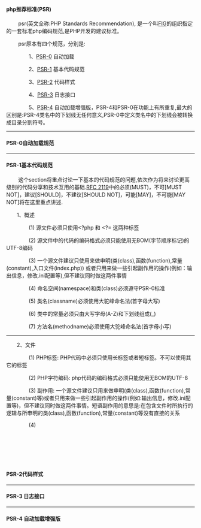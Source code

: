 #### php推荐标准(PSR)

&emsp;&emsp; psr(英文全称:PHP Standards Recommendation), 是一个叫[FIG](http://www.php-fig.org/)的组织指定的一套标准php编码规范,是PHP开发的建议标准。

&emsp;&emsp; psr原本有四个规范，分别是:

&emsp;&emsp;&emsp;&emsp; 1、[PSR-0](http://www.php-fig.org/psr/psr-0/) 自动加载

&emsp;&emsp;&emsp;&emsp; 2、[PSR-1](http://www.php-fig.org/psr/psr-1/) 基本代码规范

&emsp;&emsp;&emsp;&emsp; 3、[PSR-2](http://www.php-fig.org/psr/psr-2/) 代码样式

&emsp;&emsp;&emsp;&emsp; 4、[PSR-3](http://www.php-fig.org/psr/psr-3/) 日志接口

&emsp;&emsp;&emsp;&emsp; 5、[PSR-4](http://www.php-fig.org/psr/psr-4/) 自动加载增强版，PSR-4和PSR-0在功能上有所重复,最大的区别是:PSR-4类名中的下划线无任何意义,PSR-0中定义类名中的下划线会被转换成目录分割符号。

---------

#### PSR-0自动加载规范

---------

#### PSR-1基本代码规范

&emsp;&emsp; 这个section将重点讨论一下基本的代码规范的问题,依次作为将来讨论更高级别的代码分享和技术互用的基础.[RFC 2119](http://www.ietf.org/rfc/rfc2119.txt)中的必须(MUST)，不可[MUST NOT]，建议[SHOULD]，不建议[SHOULD NOT]，可能[MAY]，不可能[MAY NOT]将在这里重点讲述.

&emsp;&emsp;1、概述

&emsp;&emsp;&emsp;&emsp; (1) 源文件必须只使用<?php 和 <?= 这两种标签

&emsp;&emsp;&emsp;&emsp; (2) 源文件中的代码的编码格式必须只能使用无BOM(字节顺序标记)的UTF-8编码

&emsp;&emsp;&emsp;&emsp; (3) 一个源文件建议只使用来做申明(类(class),函数(function),常量(constant),入口文件(index.php)) 或者只用来做一些引起副作用的操作(例如：输出信息，修改.ini配置等),但不建议同时做这两件事情 

&emsp;&emsp;&emsp;&emsp; (4) 命名空间(namespace)和类(class)必须遵守PSR-0标准

&emsp;&emsp;&emsp;&emsp; (5) 类名(classname)必须使用大驼峰命名法(首字母大写)

&emsp;&emsp;&emsp;&emsp; (6) 类中的常量必须只由大写字母(A-Z)和下划线组成(_)

&emsp;&emsp;&emsp;&emsp; (7) 方法名(methodname)必须使用大驼峰命名法(首字母小写)

---------

&emsp;&emsp;2、文件

&emsp;&emsp;&emsp;&emsp; (1) PHP标签: PHP代码中必须只使用长标签<?php ?>或者短标签<?= ?>。不可以使用其它的标签

&emsp;&emsp;&emsp;&emsp; (2) PHP字符编码: php代码的编码格式必须只能使用无BOM的UTF-8

&emsp;&emsp;&emsp;&emsp; (3) 副作用: 一个源文件建议只用来做申明(类(class),函数(function),常量(constant)等)或者只用来做一些引起副作用的操作(例如:输出信息，修改.ini配置等)，但不建议同时做这两件事情。短语副作用的意思是:在包含文件时所执行的逻辑与所申明的类(class),函数(function),常量(constant)等没有直接的关系

&emsp;&emsp;&emsp;&emsp; (4)

&emsp;&emsp;&emsp;&emsp;

&emsp;&emsp;&emsp;&emsp;

&emsp;&emsp;&emsp;&emsp;


#### PSR-2代码样式

---------

#### PSR-3 日志接口

---------

#### PSR-4 自动加载增强版



